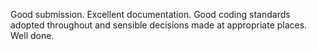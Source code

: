 Good submission.
Excellent documentation.
Good coding standards adopted throughout and sensible decisions made at appropriate places.
Well done.
